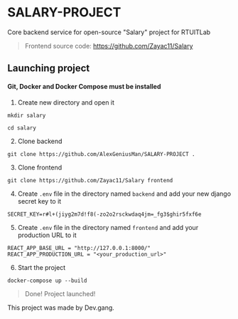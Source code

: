 # SALARY-PROJECT
Core backend service for open-source "Salary" project for RTUITLab

> Frontend source code: https://github.com/Zayac11/Salary

## Launching project
#### Git, Docker and Docker Compose must be installed
1. Create new directory and open it

`mkdir salary`

`cd salary`

2. Clone backend

`git clone https://github.com/AlexGeniusMan/SALARY-PROJECT .`

3. Clone frontend

`git clone https://github.com/Zayac11/Salary frontend`


4. Create `.env` file in the directory named `backend` and add your new django secret key to it

```
SECRET_KEY=r#l+(jiyg2m7d!f8(-zo2o2rsckwdaq4jm=_fg3$ghir5fxf6e
```

5. Create `.env` file in the directory named `frontend` and add your production URL to it

```
REACT_APP_BASE_URL = "http://127.0.0.1:8000/"
REACT_APP_PRODUCTION_URL = "<your_production_url>"
```

6. Start the project

`docker-compose up --build`

> Done! Project launched!

This project was made by Dev.gang.
